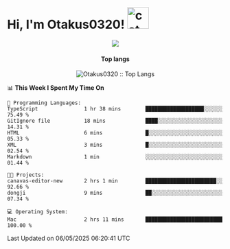 <h1> Hi, I'm Otakus0320! <img src="https://media.giphy.com/media/mGcNjsfWAjY5AEZNw6/giphy.gif" width="50" alt="cat"></h1>

<p align="center"><a href="https://wakatime.com/@044d69d0-1253-4f60-96b6-5d19a0f9dde5"><img src="https://wakatime.com/badge/user/044d69d0-1253-4f60-96b6-5d19a0f9dde5.svg" /></a></p>

<h4 align="center">Top langs</h4>

<p align="center"><img src="https://github-readme-stats.vercel.app/api/top-langs/?username=Otakus0320&langs_count=10&theme=tokyonight&layout=compact&timestamp={{random_number}}" alt="Otakus0320 :: Top Langs" /></p>

<!--START_SECTION:waka-->
📊 **This Week I Spent My Time On** 

```text
💬 Programming Languages: 
TypeScript               1 hr 38 mins        ███████████████████░░░░░░   75.49 % 
GitIgnore file           18 mins             ████░░░░░░░░░░░░░░░░░░░░░   14.31 % 
HTML                     6 mins              █░░░░░░░░░░░░░░░░░░░░░░░░   05.33 % 
XML                      3 mins              █░░░░░░░░░░░░░░░░░░░░░░░░   02.54 % 
Markdown                 1 min               ░░░░░░░░░░░░░░░░░░░░░░░░░   01.44 % 

🐱‍💻 Projects: 
canavas-editor-new       2 hrs 1 min         ███████████████████████░░   92.66 % 
dongji                   9 mins              ██░░░░░░░░░░░░░░░░░░░░░░░   07.34 % 

💻 Operating System: 
Mac                      2 hrs 11 mins       █████████████████████████   100.00 % 
```


 Last Updated on 06/05/2025 06:20:41 UTC
<!--END_SECTION:waka-->
